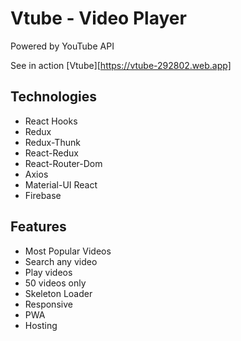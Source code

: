 # Vtube - Video Player

Powered by YouTube API

See in action [Vtube][https://vtube-292802.web.app]

## Technologies

- React Hooks
- Redux
- Redux-Thunk
- React-Redux
- React-Router-Dom
- Axios
- Material-UI React
- Firebase

## Features

- Most Popular Videos
- Search any video
- Play videos
- 50 videos only
- Skeleton Loader
- Responsive
- PWA
- Hosting
